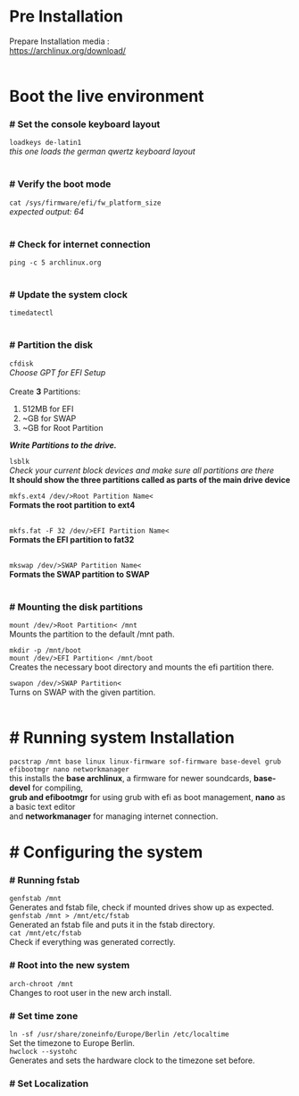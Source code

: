 # Pre Installation

Prepare Installation media :  
https://archlinux.org/download/  
<br>

# Boot the live environment

### # Set the console keyboard layout

`loadkeys de-latin1`  
_this one loads the german qwertz keyboard layout_<br><br>

### # Verify the boot mode

`cat /sys/firmware/efi/fw_platform_size`<br>
_expected output: 64_<br><br>

### # Check for internet connection

`ping -c 5 archlinux.org`<br><br>

### # Update the system clock

`timedatectl`<br><br>

### # Partition the disk

`cfdisk`  
_Choose GPT for EFI Setup_
<br><br>
Create **3** Partitions:

1. 512MB for EFI
2. ~GB for SWAP
3. ~GB for Root Partition

_**Write Partitions to the drive.**_

`lsblk`  
_Check your current block devices and make sure all partitions are there_  
**It should show the three partitions called as parts of the main drive device**

`mkfs.ext4 /dev/>Root Partition Name<`  
**Formats the root partition to ext4**<br><br>

`mkfs.fat -F 32 /dev/>EFI Partition Name<`  
**Formats the EFI partition to fat32**<br><br>

`mkswap /dev/>SWAP Partition Name<`  
**Formats the SWAP partition to SWAP**<br><br>

### # Mounting the disk partitions

`mount /dev/>Root Partition< /mnt`  
Mounts the partition to the default /mnt path.

`mkdir -p /mnt/boot`  
`mount /dev/>EFI Partition< /mnt/boot`  
Creates the necessary boot directory and mounts the efi partition there.

`swapon /dev/>SWAP Partition<`  
Turns on SWAP with the given partition.<br><br>

# # Running system Installation

`pacstrap /mnt base linux linux-firmware sof-firmware base-devel grub efibootmgr nano networkmanager`  
this installs the **base archlinux**, a firmware for newer soundcards, **base-devel** for compiling, <br>**grub and efibootmgr** for using grub with efi as boot management, **nano** as a basic text editor <br>and **networkmanager** for managing internet connection.

# # Configuring the system

### # Running fstab

`genfstab /mnt`  
Generates and fstab file, check if mounted drives show up as expected.  
`genfstab /mnt > /mnt/etc/fstab`  
Generated an fstab file and puts it in the fstab directory.  
`cat /mnt/etc/fstab`  
Check if everything was generated correctly.

### # Root into the new system

`arch-chroot /mnt`  
Changes to root user in the new arch install.

### # Set time zone

`ln -sf /usr/share/zoneinfo/Europe/Berlin /etc/localtime`  
Set the timezone to Europe Berlin.  
`hwclock --systohc`  
Generates and sets the hardware clock to the timezone set before.

### # Set Localization
